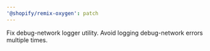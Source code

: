 ```yaml
---
'@shopify/remix-oxygen': patch
---
```


Fix debug-network logger utility. Avoid logging debug-network errors multiple times.
